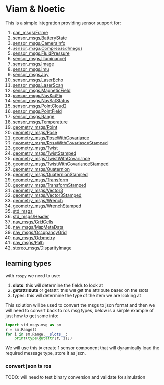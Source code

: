 # Viam & Noetic

This is a simple integration providing sensor support for:
1. [can_msgs/Frame](http://docs.ros.org/en/noetic/api/can_msgs/html/msg/Frame.html)
2. [sensor_msgs/BatteryState](http://docs.ros.org/en/noetic/api/sensor_msgs/html/msg/BatteryState.html)
3. [sensor_msgs/CameraInfo](http://docs.ros.org/en/noetic/api/sensor_msgs/html/msg/CameraInfo.html)
4. [sensor_msgs/CompressedImages](http://docs.ros.org/en/noetic/api/sensor_msgs/html/msg/CompressedImage.html)
5. [sensor_msgs/FluidPressure](http://docs.ros.org/en/noetic/api/sensor_msgs/html/msg/FluidPressure.html)
6. [sensor_msgs/Illuminance](http://docs.ros.org/en/noetic/api/sensor_msgs/html/msg/Illuminance.html)]
7. [sensor_msgs/Image](http://docs.ros.org/en/noetic/api/sensor_msgs/html/msg/Image.html)
8. [sensor_msgs/Imu](http://docs.ros.org/en/noetic/api/sensor_msgs/html/msg/Imu.html)
9. [sensor_msgs/Joy](http://docs.ros.org/en/noetic/api/sensor_msgs/html/msg/Joy.html)
10. [sensor_msgs/LaserEcho](http://docs.ros.org/en/noetic/api/sensor_msgs/html/msg/LaserEcho.html)
11. [sensor_msgs/LaserScan](http://docs.ros.org/en/noetic/api/sensor_msgs/html/msg/LaserScan.html)
12. [sensor_msgs/MagneticField](http://docs.ros.org/en/noetic/api/sensor_msgs/html/msg/MagneticField.html)
13. [sensor_msgs/NavSatFix](http://docs.ros.org/en/noetic/api/sensor_msgs/html/msg/NavSatFix.html)
14. [sensor_msgs/NavSatStatus](http://docs.ros.org/en/noetic/api/sensor_msgs/html/msg/NavSatStatus.html)
15. [sensor_msgs/PointCloud2](http://docs.ros.org/en/noetic/api/sensor_msgs/html/msg/PointCloud2.html)
16. [sensor_msgs/PointField](http://docs.ros.org/en/noetic/api/sensor_msgs/html/msg/PointField.html)
17. [sensor_msgs/Range](http://docs.ros.org/en/noetic/api/sensor_msgs/html/msg/Range.html)
18. [sensor_msgs/Temperature](http://docs.ros.org/en/noetic/api/sensor_msgs/html/msg/Temperature.html)
19. [geometry_msgs/Point](http://docs.ros.org/en/noetic/api/geometry_msgs/html/msg/Point.html)
20. [geometry_msgs/Pose](http://docs.ros.org/en/noetic/api/geometry_msgs/html/msg/Pose.html)
21. [geometry_msgs/PoseWithCovariance](http://docs.ros.org/en/noetic/api/geometry_msgs/html/msg/PoseWithCovariance.html)
22. [geometry_msgs/PoseWithCovarianceStamped](http://docs.ros.org/en/noetic/api/geometry_msgs/html/msg/PoseWithCovarianceStamped.html)
23. [geometry_msgs/Twist](http://docs.ros.org/en/noetic/api/geometry_msgs/html/msg/Twist.html)
24. [geometry_msgs/TwistStamped](http://docs.ros.org/en/noetic/api/geometry_msgs/html/msg/TwistStamped.html)
25. [geometry_msgs/TwistWithCovariance](http://docs.ros.org/en/noetic/api/geometry_msgs/html/msg/TwistWithCovariance.html)
26. [geometry_msgs/TwistWithCovarianceStamped](http://docs.ros.org/en/noetic/api/geometry_msgs/html/msg/TwistWithCovarianceStamped.html)
27. [geometry_msgs/Quaternion](http://docs.ros.org/en/noetic/api/geometry_msgs/html/msg/Quaternion.html)
28. [geometry_msgs/QuaternionStamped](http://docs.ros.org/en/noetic/api/geometry_msgs/html/msg/QuaternionStamped.html)
29. [geometry_msgs/Transform](http://docs.ros.org/en/noetic/api/geometry_msgs/html/msg/Transform.html)
30. [geometry_msgs/TransformStamped](http://docs.ros.org/en/noetic/api/geometry_msgs/html/msg/TransformStamped.html)
31. [geometry_msgs/Vector3](http://docs.ros.org/en/noetic/api/geometry_msgs/html/msg/Vector3.html)
32. [geometry_msgs/Vector3Stamped](http://docs.ros.org/en/noetic/api/geometry_msgs/html/msg/Vector3Stamped.html)
33. [geometry_msgs/Wrench](http://docs.ros.org/en/noetic/api/geometry_msgs/html/msg/Wrench.html)
34. [geometry_msgs/WrenchStamped](http://docs.ros.org/en/noetic/api/geometry_msgs/html/msg/WrenchStamped.html)
35. [std_msgs](http://docs.ros.org/en/noetic/api/std_msgs/html/index-msg.html)
36. [std_msgs/Header](http://docs.ros.org/en/noetic/api/std_msgs/html/msg/Header.html)
37. [nav_msgs/GridCells](http://docs.ros.org/en/noetic/api/nav_msgs/html/msg/GridCells.html)
38. [nav_msgs/MapMetaData](http://docs.ros.org/en/noetic/api/nav_msgs/html/msg/MapMetaData.html)
39. [nav_msgs/OccupancyGrid](http://docs.ros.org/en/noetic/api/nav_msgs/html/msg/OccupancyGrid.html)
40. [nav_msgs/Odometry](http://docs.ros.org/en/noetic/api/nav_msgs/html/msg/Odometry.html)
41. [nav_msgs/Path](http://docs.ros.org/en/noetic/api/nav_msgs/html/msg/Path.html)
42. [stereo_msgs/DisparityImage](http://docs.ros.org/en/noetic/api/stereo_msgs/html/msg/DisparityImage.html)


## learning types

with `rospy` we need to use:
1. __slots__: this will determine the fields to look at
2. __getattribute__ or getattr: this will get the attribute based on the slots
3. types: this will determine the type of the item we are looking at

This solution will be used to convert the msgs to json format and then we will need to convert 
back to ros msg types, below is a simple example of just how to get some info:

```python
import std_msgs.msg as sm
r = sm.Range()
for i in sm.Range.__slots__:
    print(type(getattr(r, i)))
```

We will use this to create 1 sensor component that will dynamically load the required message type, store
it as json. 

### convert json to ros

TODO: will need to test binary conversion and validate for simulation